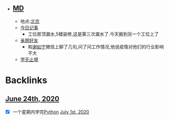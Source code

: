 - ## [MD](<MD.md>)
    - 地点:[北京](<北京.md>)
    - [今日记事](<今日记事.md>)
        - 工位房顶漏水,5楼装修,这是第三次漏水了.今天搬到另一个工位上了
    - [亲朋好友](<亲朋好友.md>)
        - 和[谢如宁](<谢如宁.md>)微信上聊了几句,问了问工作情况,他说疫情对他们的行业影响不大
    - [学无止境](<学无止境.md>)

# Backlinks
## [June 24th, 2020](<June 24th, 2020.md>)
- [x] 一个星期内学完[Python](<Python.md>) [July 1st, 2020](<July 1st, 2020.md>)


